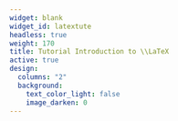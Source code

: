 ```yaml
---
widget: blank
widget_id: latextute
headless: true
weight: 170
title: Tutorial Introduction to \\LaTeX
active: true
design:
  columns: "2"
  background:
    text_color_light: false
    image_darken: 0
---
```

